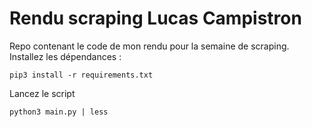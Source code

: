 # Rendu scraping Lucas Campistron

Repo contenant le code de mon rendu pour la semaine de scraping.
<br>
Installez les dépendances :
```shell
pip3 install -r requirements.txt
```

Lancez le script
<br> 
```shell
python3 main.py | less
```